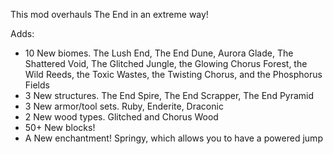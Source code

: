 This mod overhauls The End in an extreme way!

Adds:

- 10 New biomes. The Lush End, The End Dune, Aurora Glade, The Shattered Void, The Glitched Jungle, the Glowing Chorus Forest, the Wild Reeds, the Toxic Wastes, the Twisting Chorus, and the Phosphorus Fields
- 3 New structures. The End Spire, The End Scrapper, The End Pyramid
- 3 New armor/tool sets. Ruby, Enderite, Draconic
- 2 New wood types. Glitched and Chorus Wood
- 50+ New blocks!
- A New enchantment! Springy, which allows you to have a powered jump
